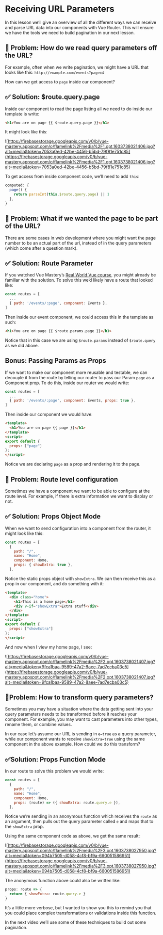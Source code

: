 # Receiving URL Parameters

In this lesson we’ll give an overview of all the different ways we can receive and parse URL data into our components with Vue Router. This will ensure we have the tools we need to build pagination in our next lesson.

## 🛑 **Problem: How do we read query parameters off the URL?**

For example, often when we write pagination, we might have a URL that looks like this: `http://example.com/events?page=4`

How can we get access to `page` inside our component?

## ✅ **Solution: $route.query.page**

Inside our component to read the page listing all we need to do inside our template is write:

```html
<h1>You are on page {{ $route.query.page }}</h1>

```

It might look like this:

![https://firebasestorage.googleapis.com/v0/b/vue-mastery.appspot.com/o/flamelink%2Fmedia%2F1.opt.1603738021406.jpg?alt=media&token=7053a0ed-42be-4456-b5bd-79f81e751c85](https://firebasestorage.googleapis.com/v0/b/vue-mastery.appspot.com/o/flamelink%2Fmedia%2F1.opt.1603738021406.jpg?alt=media&token=7053a0ed-42be-4456-b5bd-79f81e751c85)

To get access from inside component code, we’ll need to add `this`:

```javascript
computed: {
  page() {
    return parseInt(this.$route.query.page) || 1
  },
}

```

## 🛑 **Problem: What if we wanted the page to be part of the URL?**

There are some cases in web development where you might want the page number to be an actual part of the url, instead of in the query parameters (which come after a question mark).

## ✅ **Solution: Route Parameter**

If you watched Vue Mastery’s [Real World Vue course](https://www.vuemastery.com/courses/real-world-vue3/rwv3-orientation), you might already be familiar with the solution. To solve this we’d likely have a route that looked like:

```javascript
const routes = [
  ...
  { path: '/events/:page', component: Events },
]

```

Then inside our event component, we could access this in the template as such:

```html
<h1>You are on page {{ $route.params.page }}</h1>

```

Notice that in this case we are using `$route.params` instead of `$route.query` as we did above.

## **Bonus: Passing Params as Props**

If we want to make our component more reusable and testable, we can decouple it from the route by telling our router to pass our Param `page` as a Component prop. To do this, inside our router we would write:

```javascript
const routes = [
  ...
  { path: '/events/:page', component: Events, props: true },
]

```

Then inside our component we would have:

```html
<template>
  <h1>You are on page {{ page }}</h1>
</template>
<script>
export default {
  props: ["page"]
};
</script>

```

Notice we are declaring `page` as a prop and rendering it to the page.

## 🛑 **Problem: Route level configuration**

Sometimes we have a component we want to be able to configure at the route level. For example, if there is extra information we want to display or not.

## ✅ **Solution: Props Object Mode**

When we want to send configuration into a component from the router, it might look like this:

```javascript
const routes = [
  {
    path: "/",
    name: "Home",
    component: Home,
    props: { showExtra: true },
  },

```

Notice the static props object with `showExtra`. We can then receive this as a prop in our component, and do something with it:

```html
<template>
  <div class="home">
    <h1>This is a home page</h1>
    <div v-if="showExtra">Extra stuff</div>
  </div>
</template>
<script>
export default {
  props: ["showExtra"]
};
</script>

```

And now when I view my home page, I see:

![https://firebasestorage.googleapis.com/v0/b/vue-mastery.appspot.com/o/flamelink%2Fmedia%2F2.opt.1603738021407.jpg?alt=media&token=9fca1baa-9589-47a2-8aee-7ad7ecba03c5](https://firebasestorage.googleapis.com/v0/b/vue-mastery.appspot.com/o/flamelink%2Fmedia%2F2.opt.1603738021407.jpg?alt=media&token=9fca1baa-9589-47a2-8aee-7ad7ecba03c5)

## 🛑**Problem: How to transform query parameters?**

Sometimes you may have a situation where the data getting sent into your query parameters needs to be transformed before it reaches your component. For example, you may want to cast parameters into other types, rename them, or combine values.

In our case let’s assume our URL is sending in `e=true` as a query parameter, while our component wants to receive `showExtra=true` using the same component in the above example. How could we do this transform?

## ✅**Solution: Props Function Mode**

In our route to solve this problem we would write:

```javascript
const routes = [
  {
    path: "/",
    name: "Home",
    component: Home,
    props: (route) => ({ showExtra: route.query.e }),
  },

```

Notice we’re sending in an anonymous function which receives the `route` as an argument, then pulls out the query parameter called `e` and maps that to the `showExtra` prop.

Using the same component code as above, we get the same result:

![https://firebasestorage.googleapis.com/v0/b/vue-mastery.appspot.com/o/flamelink%2Fmedia%2F3.opt.1603738027950.jpg?alt=media&token=094b7505-d058-4cf8-bf9a-660051586951](https://firebasestorage.googleapis.com/v0/b/vue-mastery.appspot.com/o/flamelink%2Fmedia%2F3.opt.1603738027950.jpg?alt=media&token=094b7505-d058-4cf8-bf9a-660051586951)

The anonymous function above could also be written like:

```javascript
props: route => {
  return { showExtra: route.query.e }
}

```

It’s a little more verbose, but I wanted to show you this to remind you that you could place complex transformations or validations inside this function.

In the next video we’ll use some of these techniques to build out some pagination.